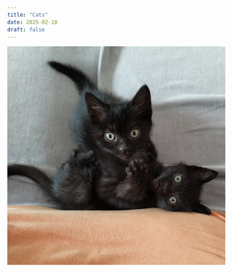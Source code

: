 ```yaml
---
title: "Cats"
date: 2025-02-18
draft: false
---
```


<img src="/photos/cats.jpg" title="Kirla & Lenko" class="photo" />